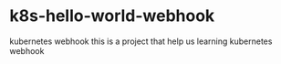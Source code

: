# k8s-hello-world-webhook
kubernetes webhook
this is a  project that help us learning kubernetes webhook
